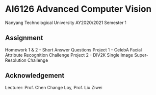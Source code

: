 # AI6126 Advanced Computer Vision

Nanyang Technological University AY2020/2021 Semester 1

## Assignment

Homework 1 & 2 - Short Answer Questions
Project 1 - CelebA Facial Attribute Recognition Challenge
Project 2 - DIV2K Single Image Super-Resolution Challenge

## Acknowledgement

Lecturer: Prof. Chen Change Loy, Prof. Liu Ziwei